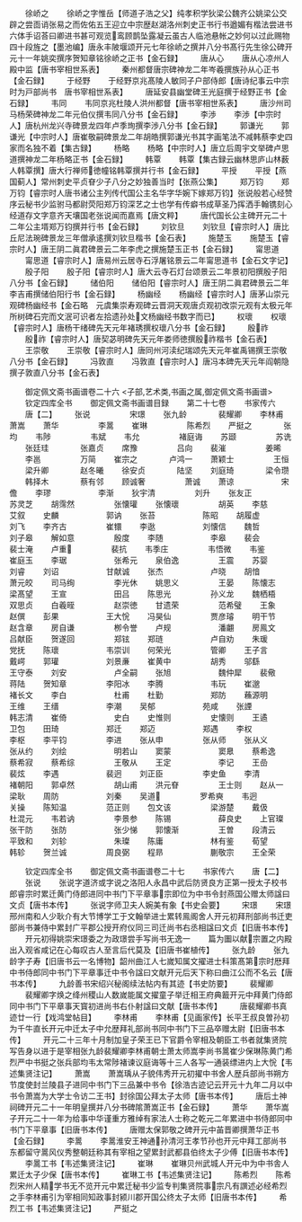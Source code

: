 <!-- { "loadSidebar": true } -->
　　徐峤之
　　徐峤之字惟岳【师道子浩之父】纯孝积学狄梁公魏齐公姚梁公交辟之尝靣诮张易之而佐佑五王迎立中宗歴赵湖洛州刺史正书行书遒媚有楷法尝进书六体手诏荅曰卿进书甚可观览鸾顾鹊坠露凝云虽古人临池悬帐之妙何以过此赐物四十段旌之【墨池编】唐永丰陂堰颂开元七年徐峤之撰并八分书髙行先生徐公碑开元十一年姚奕撰序贺知章铭徐峤之正书【金石録】
　　唐从心
　　唐从心凉州人殿中监【唐书宰相世系表】
　　秦州都督唐宗碑神龙二年岑羲撰族孙从心正书【金石録】
　　于经野
　　于经野京兆髙陵人敏同子户部侍郎【唐诗纪事云中宗时为戸部尚书　唐书宰相世系表】
　　唐延安县幽堂碑王光庭撰于经野正书【金石録】
　　韦同
　　韦同京兆杜陵人洪州都督【唐书宰相世系表】
　　唐沙州司马杨荣碑神龙二年元伯仪撰韦同八分书【金石録】
　　李渉
　　李渉【中宗时人】唐杭州龙兴寺碑景龙四年卢季珣撰李渉八分书【金石録】
　　郭谦光
　　郭谦光【中宗时人】唐崔敬嗣碑景龙二年胡皓撰郭谦光书其字画笔法不减韩蔡李史四家而名独不着【集古録】
　　杨略
　　杨略【中宗时人】唐立后周宇文举碑卢思道撰神龙二年杨略正书【金石録】
　　韩覃
　　韩覃【集古録云幽林思庐山林薮人韩覃撰】唐大行禅师徳幢铭韩覃撰并行书【金石録】
　　平授
　　平授【燕国蓟人】常州刺史平贞眘少子八分之妙独善当时【张燕公集】
　　郑万钧
　　郑万钧【睿宗时人唐书诸公主列传代国公主名华字华婉下嫁郑万钧】张说般若心经赞序云秘书少监驸马都尉荧阳郑万钧深艺之士也学有传癖书成草圣乃挥洒手翰镌刻心经道存文字意齐天壤国老张说闻而嘉焉【唐文粹】
　　唐代国长公主碑开元二十二年公主壻郑万钧撰并行书【金石録】
　　刘钦旦
　　刘钦旦【睿宗时人】唐比丘尼法琬碑景龙三年僧承逺撰刘钦旦楷书【金石表】
　　施楚玉
　　施楚玉【睿宗时人】唐王阴二眞君碑景云二年李虎之撰施楚玉正书【金石録】
　　甯思道
　　甯思道【睿宗时人】唐易州云居寺石浮屠铭景云二年甯思道书【金石文字记】
　　殷子阳
　　殷子阳【睿宗时人】唐大云寺石灯台颂景云二年景初阳撰殷子阳八分书【金石録】
　　储伯阳
　　储伯阳【睿宗时人】唐王阴二眞君碑景云二年李吉甫撰储伯阳行书【金石録】
　　杨幽经
　　杨幽经【睿宗时人】唐茅山崇元观碑杨幽经书【金石略　元虞集崇寿观碑云晋洞天观唐贞观初改崇元观有太极元年所树碑石完而文泯可识者左拾遗孙处文杨幽经书数字而已】
　　权瓌
　　权瓌【睿宗时人】唐杨干绪碑先天元年褚琇撰权瓌八分书【金石録】
　　殷祚
　　殷祚【睿宗时人】唐契苾明碑先天元年娄师徳撰殷祚楷书【金石表】
　　王崇敬
　　王崇敬【睿宗时人】唐同州河渎纪瑞颂先天元年崔禹锡撰王崇敬八分书【金石録】
　　冯敦直
　　冯敦直【睿宗时人】唐冯本碑先天元年阎朝隐撰子敦直八分书【金石表】










　　御定佩文斋书画谱卷二十六
<子部,艺术类,书画之属,御定佩文斋书画谱>
　　钦定四库全书
　　御定佩文斋书画谱目録
　　第二十七卷
　　书家传六
　　唐【二】
　　张说　　　　　宋璟
　　张九龄　　　　裴耀卿
　　李林甫　　　　萧嵩
　　萧华　　　　　李暠
　　崔琳　　　　　陈希烈
　　严挺之　　　　张均
　　韦陟　　　　　韦斌
　　韦允　　　　　褚庭诲
　　苏颋　　　　　苏诜
　　张廷珪　　　　张嘉贞
　　席豫　　　　　吕向
　　裴漼　　　　　姜晞
　　李邕　　　　　万简
　　崔宗之　　　　卢鸿一
　　萧颖士　　　　　王恒
　　梁升卿　　　　赵冬曦
　　徐安贞　　　　陆坚
　　刘庭琦　　　　梁令瓒
　　韩择木　　　　蔡有邻
　　顾诚奢　　　　　萧诚
　　萧谅　　　　　　宋儋
　　李璆　　　　　　李渐
　　狄宇清　　　　　刘升
　　张友正　　　　　苏灵芝
　　胡霈然　　　　　张懐瓘
　　张懐瓌　　　　　胡英
　　李慈　　　　　　艾叙
　　史麟　　　　　　郭讷
　　张苔　　　　　　陈昭
　　胡履虚　　　　　刘飞
　　李齐古　　　　　崔镮
　　李逖　　　　　　刘懐信
　　魏哲　　　　　　刘子皋
　　解如意　　　　　殷度
　　李随　　　　　　李皋
　　裴会　　　　　　裴士淹
　　卢重　　　　　裴抗
　　韦季庄　　　　　韦悟微
　　韦鉴　　　　　　崔庭玉
　　李琚　　　　　　张希元
　　泉伯逸　　　　　王震
　　苏婴　　　　　　刘睿
　　刘诏　　　　　　甘献诚
　　张杰　　　　　　卢晓
　　胡愔　　　　　　萧元皎
　　司马绚　　　　　李光休
　　姚思义　　　　　王晏
　　陈懐志　　　　　梁髙望
　　王宣　　　　　　田吕
　　陈思光　　　　　孙义龙
　　魏栖梧　　　　　双思贞
　　白羲晊　　　　　赵崇徳
　　甘遗荣　　　　　范希璧
　　王象　　　　　　赵僎
　　彭果　　　　　　王大恱
　　冯昊仙　　　　　贾彦璿
　　明干节　　　　　赵含章
　　房自谦　　　　　栁令誉
　　卢规　　　　　　潘翽
　　房鳯文　　　　　吕献臣
　　贺遂回　　　　　郑铉
　　郑琏　　　　　　卢自劝
　　朱瑗　　　　　　党抚
　　陈瓌　　　　　　韦崇训
　　何荣光　　　　　管卿
　　王子言　　　　　戴崿
　　郭瓘　　　　　　刘景亷
　　崔黄中　　　　　胡秀
　　邬繇　　　　　　王守泰
　　刘安　　　　　　卢全嗣
　　张旭　　　　　　魏仲犀
　　裴儆　　　　　　蒋陆
　　贺知章　　　　　李阳冰
　　李腾　　　　　　韦玩
　　崔邈　　　　　　褚长文
　　李白　　　　　　杜甫
　　杜勤　　　　　　郑防
　　蘓源明　　　　　王维
　　王缙　　　　　　李潮
　　吴郁　　　　　　苑咸
　　张諲　　　　　　韩志清
　　崔倚　　　　　　史白
　　史惟则　　　　　史懐则
　　王遹　　　　　　卫包
　　田琦　　　　　　郑迁
　　郑迈　　　　　　郑遇
　　李权　　　　　　李枢
　　李平钧　　　　　李进
　　张从申　　　　　张从师
　　张从义　　　　　张从约
　　刘绘　　　　　　明若山
　　窦蒙　　　　　　窦臮
　　蔡希逸　　　　　蔡希寂
　　蔡希综　　　　　王敬从
　　王定　　　　　　李记
　　王嵒　　　　　　裴炫
　　李遇　　　　　　裴迥
　　刘正臣　　　　　李史鱼
　　李清　　　　　　褚朝阳
　　郭卓然　　　　　胡山甫
　　洪元眘　　　　　王士则
　　赵从一　　　　　梁耿
　　周防　　　　　　刘秦
　　吴道　　　　　罗希奭
　　韦迥　　　　　　关操
　　陈知温　　　　　范正则
　　包文该　　　　　梁游楚
　　戴伋　　　　　　杜混元
　　韦若讷　　　　　李景参
　　陈锡　　　　　　薛良史
　　上官璨　　　　　张干防
　　张防　　　　　　张少悌
　　郭懐渐　　　　　王曽
　　段清云　　　　　平致和
　　刘轸　　　　　　朱璨
　　陈庸　　　　　　林有鉴
　　荀望　　　　　　韩轸
　　贺兰诚　　　　　周良弼
　　程昻　　　　　　蒯敬宗
　　王全荣



　　钦定四库全书
　　御定佩文斋书画谱卷二十七
　　书家传六
　　唐【二】
　　张说
　　张说字道济或字说之洛阳人永昌中武后防贤良方正第一授太子校书郎睿宗时累迁黄门侍郎进同中书门下平章事宗即位为中书令封燕国公赠太师諡曰文贞【唐书本传】
　　张说字师卫夫人婉美有象【书史会要】
　　宋璟
　　宋璟邢州南和人少耿介有大节博学工于文翰举进士累转鳯阁舍人开元初拜刑部尚书迁吏部尚书兼侍中累封广平郡公授开府仪同三司迁尚书右丞相諡曰文贞【旧唐书本传】
　　开元初得姚崇宋璟委之为政璟尝手写尚书无逸一
　　篇为圗以献宗置之内殿出入观省咸记在心每叹古人至言后代莫及【旧唐书崔植传】
　　张九龄
　　张九龄字子寿【旧唐书云一名博物】韶州曲江人七嵗知属文擢进士科策髙第宗时厯拜中书侍郎同中书门下平章事迁中书令諡曰文献开元后天下称曰曲江公而不名云【唐书本传】
　　九龄善书宋绍兴秘阁续法帖内有其迹【书史防要】
　　裴耀卿
　　裴耀卿字焕之绛州稷山人数嵗能属文擢童子举迁相王府典籖开元中拜黄门侍郎同中书门下平章事天寳初进尚书右仆射諡曰文献【唐书本传】
　　唐裴耀卿书真迹廿一行【戏鸿堂帖目】
　　李林甫
　　李林甫【见画家传】长平王叔良曽孙初为千牛直长开元中迁太子中允歴拜礼部尚书同中书门下三品卒赠太尉【旧唐书本传】
　　开元二十三年十月制加皇子荣王已下官爵令宰相及朝臣工书者就集贤院写告身以进于是宰相张九龄裴耀卿李林甫朝士萧太师嵩李尚书暠崔少保琳陈黄门希烈严中书挺之张兵部均韦太常陟褚谏议庭诲等十三人各写一通装缥进内上大恱【韦述集贤注记】
　　萧嵩
　　萧嵩瑀从子貌伟秀开元初擢中书舍人歴兵部尚书朔方节度使封兰陵县子进同中书门下三品兼中书令【徐浩古迹记云开元十九年二月以中书令萧嵩为大学士令访二王书】封徐国公拜太子太师【唐书本传】
　　唐后土神祠碑开元二十一年明皇撰并八分书碑隂萧嵩正书【金石録】
　　萧华
　　萧华嵩子开元二十一年为给事中华谨重方雅绰有家法人士称之乾元二年累进中书侍郎同中书门下平章事【旧唐书本传】
　　唐赠太保郭敬之碑开元中苖晋卿撰萧华正书【金石録】
　　李暠
　　李暠淮安王神通孙清河王孝节孙也开元中拜工部尚书东都留守暠风仪秀整朝廷称其有宰相之望累封武都县伯终太子少傅【旧唐书本传】
　　李暠工书【韦述集贤注记】
　　崔琳
　　崔琳贝州武城人开元中为中书舎人累迁太子少保【唐书本传】
　　崔琳工书【韦述集贤注记】
　　陈希烈
　　陈希烈宋州人精学书无不览开元中累迁秘书少监专判集贤院事宗凡有譔述必经希烈之手李林甫引为宰相同知政事封颍川郡开国公终太子太师【旧唐书本传】
　　希烈工书【韦述集贤注记】
　　严挺之
